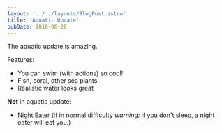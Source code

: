 ```yaml
---
layout: '../../layouts/BlogPost.astro'
title: 'Aquatic Update'
pubDate: 2018-06-28
---
```


The aquatic update is amazing.

Features:

- You can swim (with actions) so cool!
- Fish, coral, other sea plants
- Realistic water looks great

**Not** in aquatic update:

- Night Eater (if in normal difficulty _warning:_ if you don't sleep, a night
  eater will eat you.)
